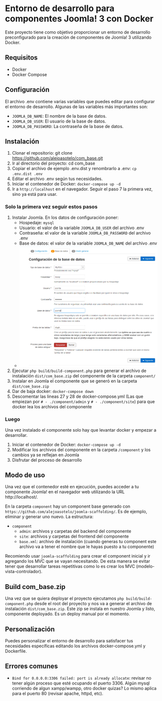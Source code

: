 # Entorno de desarrollo para componentes Joomla! 3 con Docker

Este proyecto tiene como objetivo proporcionar un entorno de desarrollo preconfigurado para la creación de componentes de Joomla! 3 utilizando Docker.

## Requisitos

- Docker
- Docker Compose

## Configuración

El archivo .env contiene varias variables que puedes editar para configurar el entorno de desarrollo. Algunas de las variables más importantes son:

- `JOOMLA_DB_NAME`: El nombre de la base de datos.
- `JOOMLA_DB_USER`: El usuario de la base de datos.
- `JOOMLA_DB_PASSWORD`: La contraseña de la base de datos.

## Instalación

1. Clonar el repositorio: git clone https://github.com/alejoasotelo/com_base.git
2. Ir al directorio del proyecto: cd com_base
3. Copiar el archivo de ejemplo .env.dist y renombrarlo a .env: `cp .env.dist .env`
4. Editar el archivo .env según tus necesidades.
5. Iniciar el contenedor de Docker: `docker-compose up -d`
6. Ir a `http://localhost` en el navegador. Seguir el paso 7 la primera vez, sino ya está para usar.

### Solo la primera vez seguir estos pasos

1. Instalar Joomla. En los datos de configuración poner:
    - Hospedaje: `mysql`
    - Usuario: el valor de la variable `JOOMLA_DB_USER` del archivo .env
    - Contraseña: el valor de la variable `JOOMLA_DB_PASSWORD` del archivo .env
    - Base de datos: el valor de la variable `JOOMLA_DB_NAME` del archivo .env
    - ![Configuración Joomla 3 con Docker](./public/img/config-install.png)
2. Ejecutar `php build/build-component.php` para generar el archivo  de instalación `dist/com_base.zip` del componente de la carpeta `component/`
3. Instalar en Joomla el componente que se generó en la carpeta `dist/com_base.zip`
4. Dar de baja docker: `docker-compose down`
5. Descomentar las lineas 27 y 28 de docker-compose.yml (Las que empiezan por `# - ./component/admin` y `# - ./component/site`) para que docker lea los archivos del componente

### Luego

Una vez instalado el componente solo hay que levantar docker y empezar a desarrollar.

1. Iniciar el contenedor de Docker: `docker-compose up -d`
2. Modificar los archivos del componente en la carpeta `/component` y los cambios ya se reflejan en Joomla
3. Disfrutar del proceso de desarrollo

## Modo de uso

Una vez que el contenedor esté en ejecución, puedes acceder a tu componente Joomla! en el navegador web utilizando la URL http://localhost/.

En la carpeta `component` hay un component base generado con `https://github.com/alejoasotelo/joomla-scaffolding/`. Es de ejemplo, eliminar y generar uno nuevo.
La estructura:

- `component`
  - `admin`: archivos y carpetas del backend del componente
  - `site`: archivos y carpetas del frontend del componente
  - `base.xml`: archivo de instalación (cuando generas tu component este archivo va a tener el nombre que le hayas puesto a tu componente)
  
Recomiendo usar `joomla-scaffolding` para crear el component inicial y ir agregando los MVC que se vayan necesitando. De esta manera se evitar tener que desarrollar tareas repetitivas como lo es crear los MVC (modelo-vista-controlador).

## Build com_base.zip

Una vez que se quiera deployar el proyecto ejecutamos `php build/build-component.php` desde el root del proyecto y nos va a generar el archivo de instalación `dist/com_base.zip`.
Este zip se instala en nuestro Joomla y listo, componente deployado. Es un deploy manual por el momento.

## Personalización

Puedes personalizar el entorno de desarrollo para satisfacer tus necesidades específicas editando los archivos docker-compose.yml y Dockerfile.

## Errores comunes

- `Bind for 0.0.0.0:3306 failed: port is already allocate`: revisar no tener algún proceso que esté ocupando el puerto 3306. Algún mysql corriendo de algun xampp/wampp, otro docker quizas? Lo mismo aplica para el puerto 80 (revisar apache, httpd, etc).
